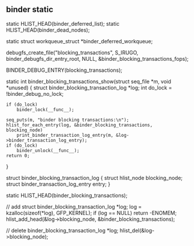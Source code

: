 ## binder static

static HLIST_HEAD(binder_deferred_list);
static HLIST_HEAD(binder_dead_nodes);


static struct workqueue_struct *binder_deferred_workqueue;


debugfs_create_file("blocking_transactions",
            S_IRUGO,
            binder_debugfs_dir_entry_root,
            NULL,
            &binder_blocking_transactions_fops);

BINDER_DEBUG_ENTRY(blocking_transactions);


static int binder_blocking_transactions_show(struct seq_file *m, void *unused)
{
	struct binder_blocking_transaction_log *log;
	int do_lock = !binder_debug_no_lock;

	if (do_lock)
		binder_lock(__func__);

	seq_puts(m, "binder blocking transactions:\n");
	hlist_for_each_entry(log, &binder_blocking_transactions, blocking_node)
	    print_binder_transaction_log_entry(m, &log->binder_transaction_log_entry);
	if (do_lock)
		binder_unlock(__func__);
	return 0;
}

struct binder_blocking_transaction_log {
	struct hlist_node blocking_node;
	struct binder_transaction_log_entry entry;
}

static HLIST_HEAD(binder_blocking_transactions);


// add
struct binder_blocking_transaction_log *log;
log = kzalloc(sizeof(*log), GFP_KERNEL);
if (log == NULL)
		return -ENOMEM;
hlist_add_head(&log->blocking_node, &binder_blocking_transactions);

// delete
binder_blocking_transaction_log *log;
hlist_del(&log->blocking_node);
